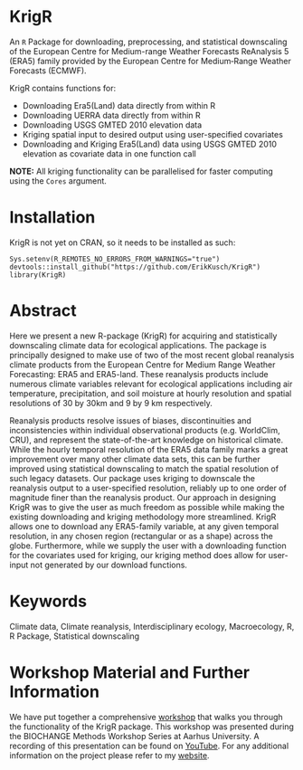 # KrigR
An `R` Package for downloading, preprocessing, and statistical downscaling of the European Centre for Medium-range Weather Forecasts ReAnalysis 5 (ERA5) family provided by the European Centre for Medium‐Range Weather Forecasts (ECMWF).

KrigR contains functions for:  
- Downloading Era5(Land) data directly from within R  
- Downloading UERRA data directly from within R  
- Downloading USGS GMTED 2010 elevation data  
- Kriging spatial input to desired output using user-specified covariates  
- Downloading and Kriging Era5(Land) data using USGS GMTED 2010 elevation as covariate data in one function call  

**NOTE:** All kriging functionality can be parallelised for faster computing using the `Cores` argument.

# Installation
KrigR is not yet on CRAN, so it needs to be installed as such:

```{r}
Sys.setenv(R_REMOTES_NO_ERRORS_FROM_WARNINGS="true")
devtools::install_github("https://github.com/ErikKusch/KrigR")
library(KrigR)
```

# Abstract
Here we present a new R-package (KrigR) for acquiring and statistically downscaling climate data for ecological applications. The package is principally designed to make use of two of the most recent global reanalysis climate products from the European Centre for Medium Range Weather Forecasting: ERA5 and ERA5-land. These reanalysis products include numerous climate variables relevant for ecological applications including air temperature, precipitation, and soil moisture at hourly resolution and spatial resolutions of 30 by 30km and 9 by 9 km respectively.

Reanalysis products resolve issues of biases, discontinuities and inconsistencies within individual observational products (e.g. WorldClim, CRU), and represent the state-of-the-art knowledge on historical climate. While the hourly temporal resolution of the ERA5 data family marks a great improvement over many other climate data sets, this can be further improved using statistical downscaling to match the spatial resolution of such legacy datasets. Our package uses kriging to downscale the reanalysis output to a user-specified resolution, reliably up to one order of magnitude finer than the reanalysis product. Our approach in designing KrigR was to give the user as much freedom as possible while making the existing downloading and kriging methodology more streamlined. KrigR allows one to download any ERA5-family variable, at any given temporal resolution, in any chosen region (rectangular or as a shape) across the globe. Furthermore, while we supply the user with a downloading function for the covariates used for kriging, our kriging method does allow for user-input not generated by our download functions.

# Keywords
Climate data, Climate reanalysis, Interdisciplinary ecology, Macroecology, R, R Package, Statistical downscaling

# Workshop Material and Further Information
We have put together a comprehensive [workshop](https://www.erikkusch.com/post/krigr-mats/krigrworkshop/) that walks you through the functionality of the KrigR package. This workshop was presented during the BIOCHANGE Methods Workshop Series at Aarhus University. A recording of this presentation can be found on [YouTube](https://www.youtube.com/watch?v=wwb107L4wVw&ab_channel=ErikKusch). For any additional information on the project please refer to my [website](https://www.erikkusch.com/project/krigr/).
